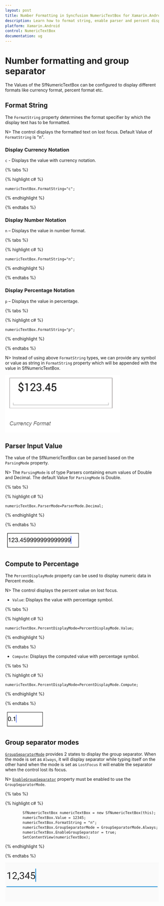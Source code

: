 ```yaml
---
layout: post
title: Number Formatting in Syncfusion NumericTextBox for Xamarin.Android
description: Learn how to format string, enable parser and percent display mode for NumericTextBox.
platform: Xamarin.Android
control: NumericTextBox
documentation: ug
---
```


# Number formatting and group separator

The Values of the SfNumericTextBox can be configured to display different formats like currency format, percent format etc.

## Format String

The `FormatString` property determines the format specifier by which the display text has to be formatted. 

N> The control displays the formatted text on lost focus. Default Value of `FormatString` is "n".

### Display Currency Notation

`c` - Displays the value with currency notation.

{% tabs %}
	
{% highlight c# %}
	
	numericTextBox.FormatString="c";
	 
{% endhighlight %}

{% endtabs %}
	
### Display Number Notation

`n` – Displays the value in number format.

{% tabs %}
	
{% highlight c# %}
	
	numericTextBox.FormatString="n";
	 
{% endhighlight %}

{% endtabs %}
	
### Display Percentage Notation

`p` – Displays the value in percentage.

{% tabs %}
	
{% highlight c# %}

	numericTextBox.FormatString="p";
	 
{% endhighlight %}

{% endtabs %}
	
N> Instead of using above `FormatString` types, we can provide any symbol or value as string in `FormatString` property which will be appended with the value in SfNumericTextBox. 

![Format string](images/FormatString.png)

## Parser Input Value

The value of the SfNumericTextBox can be parsed based on the `ParsingMode` property. 

N> The `ParsingMode` is of type Parsers containing enum values of Double and Decimal. The default Value for `ParsingMode` is Double.

{% tabs %}

{% highlight c# %}

	numericTextBox.ParserMode=ParserMode.Decimal;
	  
{% endhighlight %}

{% endtabs %}

![Parser mode](images/ParserMode.png)

## Compute to Percentage

The `PercentDisplayMode` property can be used to display numeric data in Percent mode. 

N> The control displays the percent value on lost focus. 

* `Value`: Displays the value with percentage symbol.

{% tabs %}

{% highlight c# %}

	numericTextBox.PercentDisplayMode=PercentDisplayMode.Value;

{% endhighlight %}

{% endtabs %}

* `Compute`: Displays the computed value with percentage symbol.

{% tabs %}

{% highlight c# %}

	numericTextBox.PercentDisplayMode=PercentDisplayMode.Compute;

{% endhighlight %}

{% endtabs %}

![Percent display mode](images/PercentDisplayMode.png)

## Group separator modes

[`GroupSeparatorMode`](https://help.syncfusion.com/cr/xamarin-android/Com.Syncfusion.Numerictextbox.GroupSeparatorMode.html) provides 2 states to display the group separator. 
When the mode is set as `Always`, it will display separator while typing itself on the other hand when the mode is set as `LostFocus` it will enable the separator when the control lost its focus.

N> [`EnableGroupSeparator`](https://help.syncfusion.com/cr/xamarin-android/Com.Syncfusion.Numerictextbox.SfNumericTextBox.html#Com_Syncfusion_Numerictextbox_SfNumericTextBox_EnableGroupSeparator) property must be enabled to use the `GroupSeparatorMode`.

{% tabs %}

{% highlight c# %}

            SfNumericTextBox numericTextBox = new SfNumericTextBox(this);
            numericTextBox.Value = 12345;
            numericTextBox.FormatString = "n";
            numericTextBox.GroupSeparatorMode = GroupSeparatorMode.Always;
            numericTextBox.EnableGroupSeparator = true;
            SetContentView(numericTextBox);

{% endhighlight %}

{% endtabs %}

![Display the value with enable group separator](images/SeparatorMode.png)